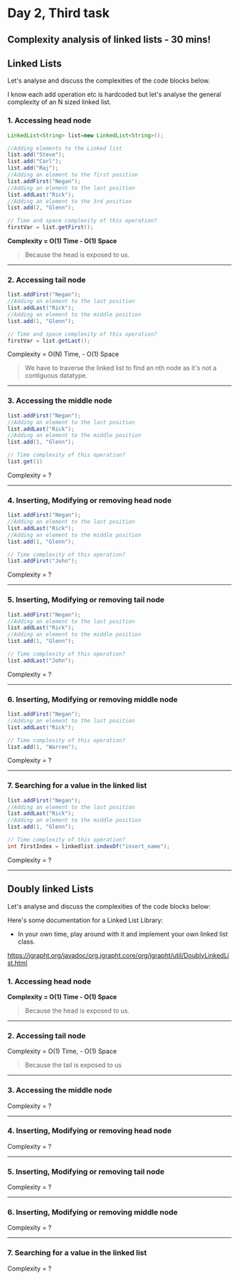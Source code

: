 # Day 2, Third task

## Complexity analysis of linked lists - 30 mins!

## Linked Lists
Let's analyse and discuss the complexities of the code blocks below.

I know each add operation etc is hardcoded but let's analyse the general complexity of an N sized linked list.

### 1. Accessing head node
``` java
LinkedList<String> list=new LinkedList<String>();

//Adding elements to the Linked list
list.add("Steve");
list.add("Carl");
list.add("Raj");
//Adding an element to the first position
list.addFirst("Negan");
//Adding an element to the last position
list.addLast("Rick");
//Adding an element to the 3rd position
list.add(2, "Glenn");

// Time and space complexity of this operation?
firstVar = list.getFirst();
```
**Complexity = O(1) Time - O(1) Space**
> Because the head is exposed to us.

---
### 2. Accessing tail node
``` java
list.addFirst("Negan");
//Adding an element to the last position
list.addLast("Rick");
//Adding an element to the middle position
list.add(1, "Glenn");

// Time and space complexity of this operation?
firstVar = list.getLast();
```
Complexity = O(N) Time, - O(1) Space
> We have to traverse the linked list to find an nth node as it's not a contiguous datatype.

---
### 3. Accessing the middle node
``` java
list.addFirst("Negan");
//Adding an element to the last position
list.addLast("Rick");
//Adding an element to the middle position
list.add(1, "Glenn");

// Time complexity of this operation?
list.get(1)
```
Complexity = ?

---
### 4. Inserting, Modifying or removing head node
``` java
list.addFirst("Negan");
//Adding an element to the last position
list.addLast("Rick");
//Adding an element to the middle position
list.add(1, "Glenn");

// Time complexity of this operation?
list.addFirst("John");
```
Complexity = ?

---
### 5. Inserting, Modifying or removing tail node
``` java
list.addFirst("Negan");
//Adding an element to the last position
list.addLast("Rick");
//Adding an element to the middle position
list.add(1, "Glenn");

// Time complexity of this operation?
list.addLast("John");
```
Complexity = ?

---
### 6. Inserting, Modifying or removing middle node
``` java
list.addFirst("Negan");
//Adding an element to the last position
list.addLast("Rick");

// Time complexity of this operation?
list.add(1, "Warren");
```
Complexity = ?

---
### 7. Searching for a value in the linked list
``` java
list.addFirst("Negan");
//Adding an element to the last position
list.addLast("Rick");
//Adding an element to the middle position
list.add(1, "Glenn");

// Time complexity of this operation?
int firstIndex = linkedlist.indexOf("insert_name");
```
Complexity = ?

---
## Doubly linked Lists
Let's analyse and discuss the complexities of the code blocks below:

Here's some documentation for a Linked List Library:
- In your own time, play around with it and implement your own linked list class.

https://jgrapht.org/javadoc/org.jgrapht.core/org/jgrapht/util/DoublyLinkedList.html

### 1. Accessing head node
**Complexity = O(1) Time - O(1) Space**
> Because the head is exposed to us.

---
### 2. Accessing tail node
Complexity = O(1) Time, - O(1) Space
> Because the tail is exposed to us

---
### 3. Accessing the middle node
Complexity = ?

---
### 4. Inserting, Modifying or removing head node
Complexity = ?

---
### 5. Inserting, Modifying or removing tail node
Complexity = ?

---
### 6. Inserting, Modifying or removing middle node
Complexity = ?

---
### 7. Searching for a value in the linked list
Complexity = ?

